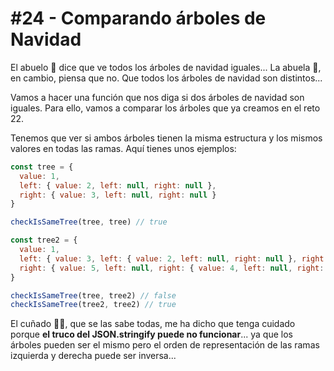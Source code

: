 # #24 - Comparando árboles de Navidad

El abuelo 👴 dice que ve todos los árboles de navidad iguales... La abuela 👵, en cambio, piensa que no. Que todos los árboles de navidad son distintos...

Vamos a hacer una función que nos diga si dos árboles de navidad son iguales. Para ello, vamos a comparar los árboles que ya creamos en el reto 22.

Tenemos que ver si ambos árboles tienen la misma estructura y los mismos valores en todas las ramas. Aquí tienes unos ejemplos:

```javascript
const tree = {
  value: 1,
  left: { value: 2, left: null, right: null },
  right: { value: 3, left: null, right: null }
}

checkIsSameTree(tree, tree) // true

const tree2 = {
  value: 1,
  left: { value: 3, left: { value: 2, left: null, right: null }, right: null },
  right: { value: 5, left: null, right: { value: 4, left: null, right: null } }
}

checkIsSameTree(tree, tree2) // false
checkIsSameTree(tree2, tree2) // true
```

El cuñado 🦹‍♂️, que se las sabe todas, me ha dicho que tenga cuidado porque **el truco del JSON.stringify puede no funcionar**... ya que los árboles pueden ser el mismo pero el orden de representación de las ramas izquierda y derecha puede ser inversa... 